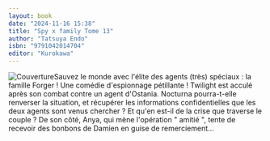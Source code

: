 ```yaml
---
layout: book
date: "2024-11-16 15:38"
title: "Spy x family Tome 13"
author: "Tatsuya Endo"
isbn: "9791042014704"
editor: "Kurokawa"
---
```

![Couverture](/img/9791042014704.jpeg)Sauvez le monde avec l'élite des agents (très) spéciaux : la famille Forger ! Une comédie d'espionnage pétillante ! 
Twilight est acculé après son combat contre un agent d'Ostania. Nocturna pourra-t-elle renverser la situation, et récupérer les informations confidentielles que les deux agents sont venus chercher ? Et qu'en est-il de la crise que traverse le couple ? De son côté, Anya, qui mène l'opération " amitié ", tente de recevoir des bonbons de Damien en guise de remerciement...